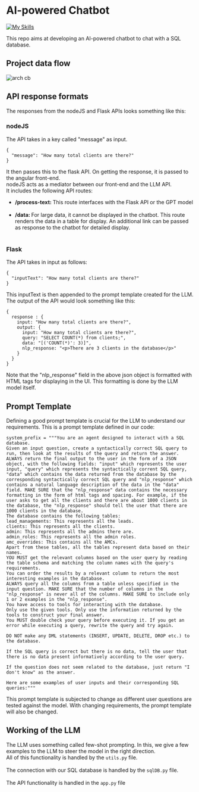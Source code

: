 # AI-powered Chatbot

[![My Skills](https://skillicons.dev/icons?i=js,python,html,css)](https://skillicons.dev)

This repo aims at developing an AI-powered chatbot to chat with a SQL database. 

## Project data flow

![arch cb](https://github.com/guitmonk-1290/AI-Chatbot/assets/104564065/a28e80b5-4cc2-42a8-bd1b-e32190204f85)

## API response formats

The responses from the nodeJS and Flask APIs looks something like this:

### nodeJS
The API takes in a key called "message" as input.<br>
```
{
  "message": "How many total clients are there?"
}
```
It then passes this to the flask API. On getting the response, it is passed to the angular front-end.<br>
nodeJS acts as a mediator between our front-end and the LLM API.<br>
It includes the following API routes:
<ul>
  <li><b>/process-text: </b>This route interfaces with the Flask API or the GPT model</li><br>
  <li><b>/data: </b>For large data, it cannot be displayed in the chatbot. This route renders the data in a table for display. An additional link can be passed as response to the chatbot for detailed display.</li><br>
</ul>

### Flask
The API takes in input as follows:
```
{
  "inputText": "How many total clients are there?"
}
```

This inputText is then appended to the prompt template created for the LLM. <br>
The output of the API would look something like this:
```
{
  response : {
    input: "How many total clients are there?",
    output: {
      input: "How many total clients are there?",
      query: "SELECT COUNT(*) from clients;",
      data: "[('COUNT(*)': 3)]",
      nlp_response: "<p>There are 3 clients in the database</p>"
    }
  }
}
```

Note that the "nlp_response" field in the above json object is formatted with HTML tags for displaying in the UI. This formatting is done by the LLM model itself.

## Prompt Template
Defining a good prompt template is crucial for the LLM to understand our requirements. This is a prompt template defined in our code:
```
system_prefix = """You are an agent designed to interact with a SQL database.
Given an input question, create a syntactically correct SQL query to run, then look at the results of the query and return the answer.
ALWAYS return the final output to the user in the form of a JSON object, with the following fields: "input" which represents the user input, "query" which represents the syntactically corrent SQL query, "data" which contains the data returned from the database by the corresponding syntactically correct SQL query and "nlp_response" which contains a natural language description of the data in the "data" field. MAKE SURE that the "nlp_response" data contains the necessary formatting in the form of html tags and spacing. For example, if the user asks to get all the clients and there are about 1000 clients in the database, the "nlp_response" should tell the user that there are 1000 clients in the database.
The database contains the following tables: 
lead_managements: This represents all the leads.
clients: This represents all the clients.
admin: This represents all the admins there are.
admin_roles: This represents all the admin roles.
amc_overrides: This contains all the AMCs.
Apart from these tables, all the tables represent data based on their names.
YOU MUST get the relevant columns based on the user query by reading the table schema and matching the column names with the query's requirements.
You can order the results by a relevant column to return the most interesting examples in the database.
ALWAYS query all the columns from a table unless specified in the input question. MAKE SURE that the number of columns in the "nlp_response" is never all of the columns. MAKE SURE to include only 1 or 2 examples in the "nlp_response".
You have access to tools for interacting with the database.
Only use the given tools. Only use the information returned by the tools to construct your final answer.
You MUST double check your query before executing it. If you get an error while executing a query, rewrite the query and try again.

DO NOT make any DML statements (INSERT, UPDATE, DELETE, DROP etc.) to the database.

If the SQL query is correct but there is no data, tell the user that there is no data present informatively according to the user query.

If the question does not seem related to the database, just return "I don't know" as the answer.

Here are some examples of user inputs and their corresponding SQL queries:"""
```

This prompt template is subjected to change as different user questions are tested against the model. With changing requirements, the prompt template will also be changed.

## Working of the LLM
The LLM uses something called few-shot prompting. In this, we give a few examples to the LLM to steer the model in the right direction. <br>
All of this functionality is handled by the ```utils.py``` file.<br><br>
The connection with our SQL database is handled by the ```sqlDB.py``` file.<br><br>
The API functionality is handled in the ```app.py``` file<br><br>
